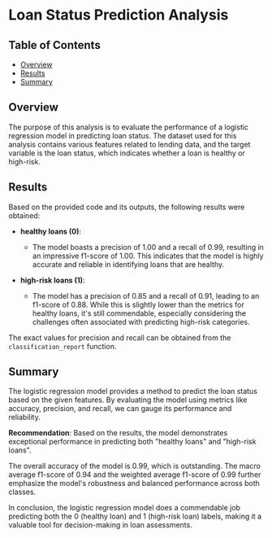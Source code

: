# Loan Status Prediction Analysis

## Table of Contents
- [Overview](#overview)
- [Results](#results)
- [Summary](#summary)

## Overview
The purpose of this analysis is to evaluate the performance of a logistic regression model in predicting loan status. The dataset used for this analysis contains various features related to lending data, and the target variable is the loan status, which indicates whether a loan is healthy or high-risk.

## Results
Based on the provided code and its outputs, the following results were obtained:

- **healthy loans (0)**: 
  - The model boasts a precision of 1.00 and a recall of 0.99, resulting in an impressive f1-score of 1.00. This indicates that the model is highly accurate and reliable in identifying loans that are healthy.
  
- **high-risk loans (1)**:
  - The model has a precision of 0.85 and a recall of 0.91, leading to an f1-score of 0.88. While this is slightly lower than the metrics for healthy loans, it's still commendable, especially considering the challenges often associated with predicting high-risk categories.

The exact values for precision and recall can be obtained from the `classification_report` function.

## Summary
The logistic regression model provides a method to predict the loan status based on the given features. By evaluating the model using metrics like accuracy, precision, and recall, we can gauge its performance and reliability.

**Recommendation**: 
Based on the results, the model demonstrates exceptional performance in predicting both "healthy loans" and "high-risk loans".

The overall accuracy of the model is 0.99, which is outstanding. The macro average f1-score of 0.94 and the weighted average f1-score of 0.99 further emphasize the model's robustness and balanced performance across both classes.

In conclusion, the logistic regression model does a commendable job predicting both the 0 (healthy loan) and 1 (high-risk loan) labels, making it a valuable tool for decision-making in loan assessments.
